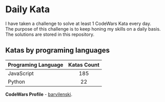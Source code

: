 # Daily Kata

I have taken a challenge to solve at least 1 CodeWars Kata every day.  
The purpose of this challenge is to keep honing my skills on a daily basis.  
The solutions are stored in this repository.

## Katas by programing languages

| Programing Language | Katas Count |
| ------------------- | :---------: |
| JavaScript          |         185 |
| Python              |          22 |


**CodeWars Profile** - [barvilenski](https://www.codewars.com/users/vbarv24).
